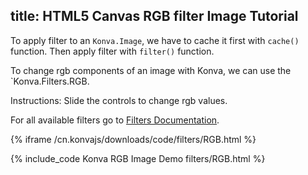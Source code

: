 title: HTML5 Canvas RGB filter Image Tutorial
---

To apply filter to an `Konva.Image`, we have to cache it first with `cache()`
function. Then apply filter with `filter()` function.

To change rgb components of an image with Konva, we can use the `Konva.Filters.RGB.

Instructions: Slide the controls to change rgb values.

For all available filters go to [Filters Documentation](/cn.konvajs/api/Konva.Filters.html).

{% iframe /cn.konvajs/downloads/code/filters/RGB.html %}

{% include_code Konva RGB Image Demo filters/RGB.html %}